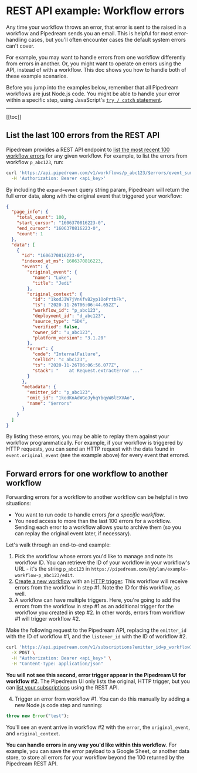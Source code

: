 # REST API example: Workflow errors

Any time your workflow throws an error, that error is sent to the raised in a workflow and Pipedream sends you an email. This is helpful for most error-handling cases, but you'll often encounter cases the default system errors can't cover.

For example, you may want to handle errors from one workflow differently from errors in another. Or, you might want to operate on errors using the API, instead of with a workflow. This doc shows you how to handle both of these example scenarios.

Before you jump into the examples below, remember that all Pipedream workflows are just Node.js code. You might be able to handle your error within a specific step, using JavaScript's [`try / catch` statement](https://developer.mozilla.org/en-US/docs/Web/JavaScript/Reference/Statements/try...catch).

---

[[toc]]

## List the last 100 errors from the REST API

Pipedream provides a REST API endpoint to [list the most recent 100 workflow errors](/api/rest/#get-workflow-errors) for any given workflow. For example, to list the errors from workflow `p_abc123`, run:

```bash
curl 'https://api.pipedream.com/v1/workflows/p_abc123/$errors/event_summaries?expand=event' \
  -H 'Authorization: Bearer <api_key>'
```

By including the `expand=event` query string param, Pipedream will return the full error data, along with the original event that triggered your workflow:

```json
{
  "page_info": {
    "total_count": 100,
    "start_cursor": "1606370816223-0",
    "end_cursor": "1606370816223-0",
    "count": 1
  },
  "data": [
    {
      "id": "1606370816223-0",
      "indexed_at_ms": 1606370816223,
      "event": {
        "original_event": {
          "name": "Luke",
          "title": "Jedi"
        },
        "original_context": {
          "id": "1kodJIW7jVnKfvB2yp1OoPrtbFk",
          "ts": "2020-11-26T06:06:44.652Z",
          "workflow_id": "p_abc123",
          "deployment_id": "d_abc123",
          "source_type": "SDK",
          "verified": false,
          "owner_id": "u_abc123",
          "platform_version": "3.1.20"
        },
        "error": {
          "code": "InternalFailure",
          "cellId": "c_abc123",
          "ts": "2020-11-26T06:06:56.077Z",
          "stack": "    at Request.extractError ..."
        }
      },
      "metadata": {
        "emitter_id": "p_abc123",
        "emit_id": "1kodKnAdWGeJyhqYbqyW6lEXVAo",
        "name": "$errors"
      }
    }
  ]
}
```

By listing these errors, you may be able to replay them against your workflow programmatically. For example, if your workflow is triggered by HTTP requests, you can send an HTTP request with the data found in `event.original_event` (see the example above) for every event that errored.

## Forward errors for one workflow to another workflow

Forwarding errors for a workflow to another workflow can be helpful in two situations:

- You want to run code to handle errors _for a specific workflow_.
- You need access to more than the last 100 errors for a workflow. Sending each error to a workflow allows you to archive them (so you can replay the original event later, if necessary).

Let's walk through an end-to-end example:

1. Pick the workflow whose errors you'd like to manage and note its workflow ID. You can retrieve the ID of your workflow in your workflow's URL - it's the string `p_abc123` in `https://pipedream.com/@dylan/example-workflow-p_abc123/edit`.
2. [Create a new workflow](https://pipedream.com/new) with an [HTTP trigger](/workflows/steps/triggers/#http). This workflow will receive errors from the workflow in step #1. Note the ID for this workflow, as well.
3. A workflow can have multiple triggers. Here, you're going to add the errors from the workflow in step #1 as an additional trigger for the workflow you created in step #2. In other words, errors from workflow #1 will trigger workflow #2.

Make the following request to the Pipedream API, replacing the `emitter_id` with the ID of workflow #1, and the `listener_id` with the ID of workflow #2.

```bash
curl 'https://api.pipedream.com/v1/subscriptions?emitter_id=p_workflow1&listener_id=p_workflow2&event_name=$errors' \
  -X POST \
  -H "Authorization: Bearer <api_key>" \
  -H "Content-Type: application/json"
```

**You will not see this second, error trigger appear in the Pipedream UI for workflow #2**. The Pipedream UI only lists the original, HTTP trigger, but you can [list your subscriptions](/api/rest/#get-current-user-s-subscriptions) using the REST API.

4. Trigger an error from workflow #1. You can do this manually by adding a new Node.js code step and running: 

```javascript
throw new Error("test");
```

You'll see an event arrive in workflow #2 with the `error`, the `original_event`, and `original_context`.

**You can handle errors in any way you'd like within this workflow**. For example, you can save the error payload to a Google Sheet, or another data store, to store all errors for your workflow beyond the 100 returned by the Pipedream REST API.

<Footer />
